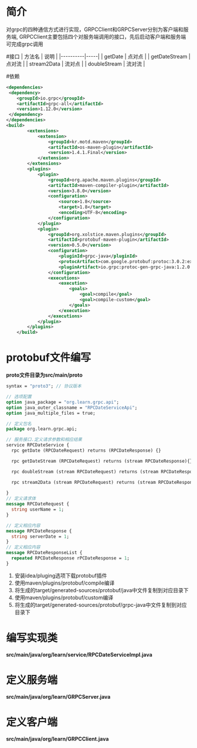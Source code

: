 # 简介
对grpc的四种通信方式进行实现，GRPCClient和GRPCServer分别为客户端和服务端,
GRPCClient主要包括四个对服务端调用的接口，先后启动客户端和服务端可完成grpc调用


#接口 
| 方法名      | 说明  |
|----------|-----|
| getDate | 点对点 |
| getDateStream | 点对流 |
| stream2Data | 流对点 |
| doubleStream | 流对流 |


#依赖
```xml
<dependencies>
 <dependency>
    <groupId>io.grpc</groupId>
    <artifactId>grpc-all</artifactId>
    <version>1.12.0</version>
 </dependency>
</dependencies>
<build>
        <extensions>
            <extension>
                <groupId>kr.motd.maven</groupId>
                <artifactId>os-maven-plugin</artifactId>
                <version>1.4.1.Final</version>
            </extension>
        </extensions>
        <plugins>
            <plugin>
                <groupId>org.apache.maven.plugins</groupId>
                <artifactId>maven-compiler-plugin</artifactId>
                <version>3.8.0</version>
                <configuration>
                    <source>1.8</source>
                    <target>1.8</target>
                    <encoding>UTF-8</encoding>
                </configuration>
            </plugin>
            <plugin>
                <groupId>org.xolstice.maven.plugins</groupId>
                <artifactId>protobuf-maven-plugin</artifactId>
                <version>0.5.0</version>
                <configuration>
                    <pluginId>grpc-java</pluginId>
                    <protocArtifact>com.google.protobuf:protoc:3.0.2:exe:${os.detected.classifier}</protocArtifact>
                    <pluginArtifact>io.grpc:protoc-gen-grpc-java:1.2.0:exe:${os.detected.classifier}</pluginArtifact>
                </configuration>
                <executions>
                    <execution>
                        <goals>
                            <goal>compile</goal>
                            <goal>compile-custom</goal>
                        </goals>
                    </execution>
                </executions>
            </plugin>
        </plugins>
    </build>
```

# protobuf文件编写
**proto文件目录为src/main/proto**
```protobuf
syntax = "proto3"; // 协议版本

// 选项配置
option java_package = "org.learn.grpc.api";
option java_outer_classname = "RPCDateServiceApi";
option java_multiple_files = true;

// 定义包名
package org.learn.grpc.api;

// 服务接口.定义请求参数和相应结果
service RPCDateService {
  rpc getDate (RPCDateRequest) returns (RPCDateResponse) {}

  rpc getDateStream (RPCDateRequest) returns (stream RPCDateResponse){}

  rpc doubleStream (stream RPCDateRequest) returns (stream RPCDateResponse){}

  rpc stream2Data (stream RPCDateRequest) returns (stream RPCDateResponseList){}
  
}
// 定义请求体
message RPCDateRequest {
  string userName = 1;
}

// 定义相应内容
message RPCDateResponse {
  string serverDate = 1;
}
// 定义相应内容
message RPCDateResponseList {
  repeated RPCDateResponse rPCDateResponse = 1;
}
```

1. 安装idea/pluging选项下载protobuf插件
2. 使用maven/plugins/protobuf/compile编译
3. 将生成的target/generated-sources/protobuf/java中文件复制到对应目录下
4. 使用maven/plugins/protobuf/custom编译
5. 将生成的target/generated-sources/protobuf/grpc-java中文件复制到对应目录下

# 编写实现类

**src/main/java/org/learn/service/RPCDateServiceImpl.java**

# 定义服务端

**src/main/java/org/learn/GRPCServer.java**

# 定义客户端

**src/main/java/org/learn/GRPCClient.java**


